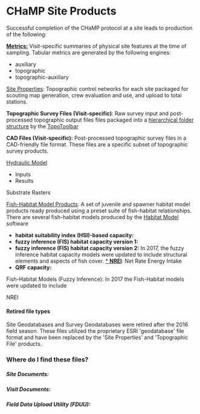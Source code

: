 # CHaMP Site Products

Successful completion of the CHaMP protocol at a site leads to production of the following:

**[Metrics:](https://github.com/SouthForkResearch/CHaMP_Metrics/wiki)**  Visit-specific summaries of physical site features at the time of sampling.  Tabular metrics are generated by the following engines:

* auxiliary
* topographic
* topographic-auxiliary  

[Site Properties]([https://riverscapes.github.io/CHaMPAutomation/engines/SiteProps.html](https://www.google.com/url?q=https%3A%2F%2Friverscapes.github.io%2FCHaMPAutomation%2Fengines%2FSiteProps.html&sa=D&sntz=1&usg=AFQjCNE9b4jDBhEyhPn2Ym4g_CsFqOjHbg)):  Topographic control networks for each site packaged for scouting map generation, crew evaluation and use, and upload to total stations. 

**Topographic Survey Files (Visit-specific)**: Raw survey input and post-processed topographic output files files packaged into a [hierarchical folder structure](http://champtools.northarrowresearch.com/9_technical_reference/project/) by the [TopoToolbar](champtools.northarrowresearch.com) 

**CAD Files (Visit-specific):**  Post-processed topographic survey files in a CAD-friendly file format. These files are a specific subset of topographic survey products.    

[Hydraulic Model](https://github.com/SouthForkResearch/Hydraulic-Modeling/wiki)

* Inputs
* Results

Substrate Rasters

[Fish-Habitat Model Products](): A set of juvenile and spawner habitat model products ready produced using a preset suite of fish-habitat relationships.  There are several fish-habitat models produced by the [Habitat Model](habitat.northarrowresearch.com) software

* **habitat suitability index (HSI)-based capacity:** 
* **fuzzy inference (FIS) habitat capacity version 1:**
* **fuzzy inference (FIS) habitat capacity version 2:** In 2017, the fuzzy inference habitat capacity models were updated to include structural elements and aspects of fish cover.
[* **NREI**](http://isemp.org/projects/nrei/): Net Rate Energy Intake
* **QRF capacity:**

 



Fish-Habitat Models (Fuzzy Inference): In 2017 the Fish-Habitat models were updated to include 

NREI

#### Retired file types

Site Geodatabases and Survey Geodatabases were retired after the 2016 field season.  These files utilized the proprietary ESRI 'geodatabase' file format and have been replaced by the 'Site Properties' and 'Topographic File' products.



### Where do I find these files?

##### Site Documents:

##### Visit Documents:

##### Field Data Upload Utility (FDUU):

